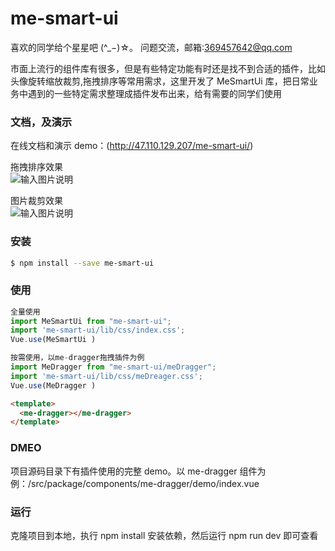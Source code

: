 # me-smart-ui

喜欢的同学给个星星吧 (^\_−)☆。 问题交流，邮箱:369457642@qq.com

市面上流行的组件库有很多，但是有些特定功能有时还是找不到合适的插件，比如头像旋转缩放裁剪,拖拽排序等常用需求，这里开发了 MeSmartUi 库，把日常业务中遇到的一些特定需求整理成插件发布出来，给有需要的同学们使用

### 文档，及演示

在线文档和演示 demo：(http://47.110.129.207/me-smart-ui/)

拖拽排序效果  
![输入图片说明](http://120.48.159.112/public/images/me-smart-ui/dragOrder.gif)

图片裁剪效果  
![输入图片说明](http://120.48.159.112/public/images/me-smart-ui/2.png)

### 安装

```bash
$ npm install --save me-smart-ui

```

### 使用

```js
全量使用
import MeSmartUi from "me-smart-ui";
import 'me-smart-ui/lib/css/index.css';
Vue.use(MeSmartUi )

按需使用，以me-dragger拖拽插件为例
import MeDragger from "me-smart-ui/meDragger";
import 'me-smart-ui/lib/css/meDreager.css';
Vue.use(MeDragger )
```

```html
<template>
  <me-dragger></me-dragger>
</template>
```

### DMEO

项目源码目录下有插件使用的完整 demo。以 me-dragger 组件为例：/src/package/components/me-dragger/demo/index.vue

### 运行

克隆项目到本地，执行 npm install 安装依赖，然后运行 npm run dev 即可查看
